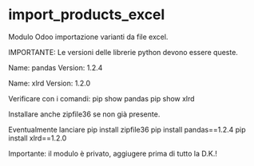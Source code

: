 # import_products_excel

Modulo Odoo importazione varianti da file excel.

IMPORTANTE: Le versioni delle librerie python devono essere queste.

Name: pandas Version: 1.2.4

Name: xlrd Version: 1.2.0

Verificare con i comandi: pip show pandas pip show xlrd

Installare anche zipfile36 se non già presente.

Eventualmente lanciare pip install zipfile36
pip install pandas==1.2.4
pip install xlrd==1.2.0


Importante: il modulo è privato, aggiugere prima di tutto la D.K.!
